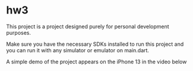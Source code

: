 # hw3

This project is a project designed purely for personal development purposes.

Make sure you have the necessary SDKs installed to run this project and you can run it with any simulator or emulator on main.dart.

A simple demo of the project appears on the iPhone 13 in the video below

